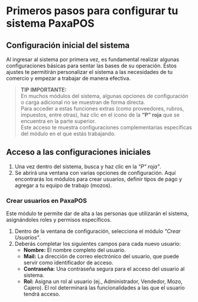 # Primeros pasos para configurar tu sistema PaxaPOS

## Configuración inicial del sistema

Al ingresar al sistema por primera vez, es fundamental realizar algunas configuraciones básicas para sentar las bases de su operación. Estos ajustes te permitirán personalizar el sistema a las necesidades de tu comercio y empezar a trabajar de manera efectiva.

>  **TIP IMPORTANTE:**  
>  En muchos módulos del sistema, algunas opciones de configuración o carga adicional no se muestran de forma directa.  
>  Para acceder a estas funciones extras (como proveedores, rubros, impuestos, entre otras), haz clic en el ícono de la **“P” roja** que se encuentra en la parte superior.  
>  Este acceso te muestra configuraciones complementarias específicas del módulo en el que estás trabajando.

## Acceso a las configuraciones iniciales

1.  Una vez dentro del sistema, busca y haz clic en la *"P" roja"*.
2.  Se abrirá una ventana con varias opciones de configuración. Aquí encontrarás los módulos para crear usuarios, definir tipos de pago y agregar a tu equipo de trabajo (mozos).

### Crear usuarios en PaxaPOS

Este módulo te permite dar de alta a las personas que utilizarán el sistema, asignándoles roles y permisos específicos.

1.  Dentro de la ventana de configuración, selecciona el módulo *"Crear Usuarios"*.
2.  Deberás completar los siguientes campos para cada nuevo usuario:
    * **Nombre:** El nombre completo del usuario.
    * **Mail:** La dirección de correo electrónico del usuario, que puede servir como identificador de acceso.
    * **Contraseña:** Una contraseña segura para el acceso del usuario al sistema.
    * **Rol:** Asigna un rol al usuario (ej., Administrador, Vendedor, Mozo, Cajero). El rol determinará las funcionalidades a las que el usuario tendrá acceso.

